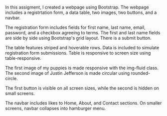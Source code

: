 In this assigment, I created a webpage using Bootstrap.
The webpage includes a registrtation form, a data table,
two images, two buttons, and a navbar. 

The registration form includes fields for first name,
last name, email, password, and a checkbox agreeing to
terms. The first and last name fields are side by side 
using Bootstrap's grid layout. There is a submit button.

The table features striped and hoverable rows. Data is
included to simulate registration form submissions. 
Table is responsive to screen size using table-responsive.

The first image of my puppies is made responsive with the 
img-fluid class. The second image of Justin Jefferson is made 
circular using rounded-circle.

The first button is visible on all screen sizes, while
the second is hidden on small screens.

The navbar includes likes to Home, About, and Contact
sections. On smaller screens, navbar collapses into
hamburger menu.
